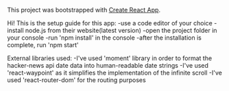 This project was bootstrapped with [Create React App](https://github.com/facebook/create-react-app).

Hi! This is the setup guide for this app:
-use a code editor of your choice
-install node.js from their website(latest version)
-open the project folder in your console
-run 'npm install' in the console
-after the installation is complete, run 'npm start'

External libraries used:
-I've used 'moment' library in order to format the hacker-news api date data into human-readable date strings
-I've used 'react-waypoint' as it simplifies the implementation of the infinite scroll
-I've used 'react-router-dom' for the routing purposes
 


